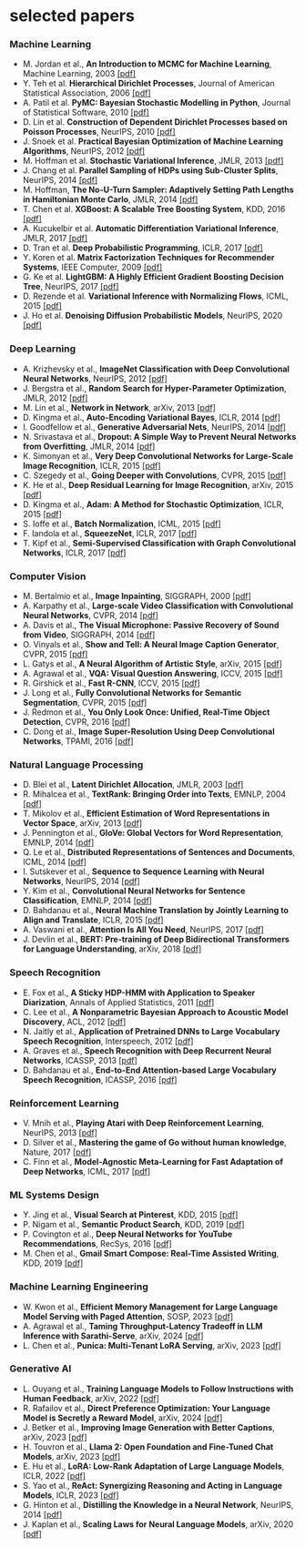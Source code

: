 # selected papers

### Machine Learning

- M. Jordan et al., **An Introduction to MCMC for Machine Learning**, Machine Learning, 2003 [[pdf]](http://www.cs.bham.ac.uk/~axk/mcmc1.pdf)
- Y. Teh et al. **Hierarchical Dirichlet Processes**, Journal of American Statistical Association, 2006 [[pdf]](https://people.eecs.berkeley.edu/~jordan/papers/hdp.pdf)
- A. Patil et al. **PyMC: Bayesian Stochastic Modelling in Python**, Journal of Statistical Software, 2010 [[pdf]](https://www.jstatsoft.org/article/view/v035i04)
- D. Lin et al. **Construction of Dependent Dirichlet Processes based on Poisson Processes**, NeurIPS, 2010 [[pdf]](https://papers.nips.cc/paper/4151-construction-of-dependent-dirichlet-processes-based-on-poisson-processes.pdf)
- J. Snoek et al. **Practical Bayesian Optimization of Machine Learning Algorithms**, NeurIPS, 2012 [[pdf]](https://papers.nips.cc/paper/4522-practical-bayesian-optimization-of-machine-learning-algorithms.pdf)
- M. Hoffman et al. **Stochastic Variational Inference**, JMLR, 2013 [[pdf]](https://arxiv.org/pdf/1206.7051.pdf)
- J. Chang et al. **Parallel Sampling of HDPs using Sub-Cluster Splits**, NeurIPS, 2014 [[pdf]](https://papers.nips.cc/paper/5235-parallel-sampling-of-hdps-using-sub-cluster-splits.pdf)
- M. Hoffman, **The No-U-Turn Sampler: Adaptively Setting Path Lengths in Hamiltonian Monte Carlo**, JMLR, 2014 [[pdf]](https://arxiv.org/pdf/1111.4246.pdf)
- T. Chen et al. **XGBoost: A Scalable Tree Boosting System**, KDD, 2016 [[pdf]](https://arxiv.org/pdf/1603.02754.pdf)
- A. Kucukelbir et al. **Automatic Differentiation Variational Inference**, JMLR, 2017 [[pdf]](https://arxiv.org/pdf/1603.00788.pdf)
- D. Tran et al. **Deep Probabilistic Programming**, ICLR, 2017 [[pdf]](https://arxiv.org/pdf/1701.03757.pdf)
- Y. Koren et al. **Matrix Factorization Techniques for Recommender Systems**, IEEE Computer, 2009 [[pdf]](https://ieeexplore.ieee.org/document/5197422)
- G. Ke et al. **LightGBM: A Highly Efficient Gradient Boosting Decision Tree**, NeurIPS, 2017 [[pdf]](https://proceedings.neurips.cc/paper/2017/file/6449f44a102fde848669bdd9eb6b76fa-Paper.pdf)
- D. Rezende et al. **Variational Inference with Normalizing Flows**, ICML, 2015 [[pdf]](https://arxiv.org/pdf/1505.05770.pdf)
- J. Ho et al. **Denoising Diffusion Probabilistic Models**, NeurIPS, 2020 [[pdf]](https://arxiv.org/pdf/2006.11239.pdf)


### Deep Learning

- A. Krizhevsky et al., **ImageNet Classification with Deep Convolutional Neural Networks**, NeurIPS, 2012 [[pdf]](https://papers.nips.cc/paper/4824-imagenet-classification-with-deep-convolutional-neural-networks.pdf)
- J. Bergstra et al., **Random Search for Hyper-Parameter Optimization**, JMLR, 2012 [[pdf]](http://www.jmlr.org/papers/volume13/bergstra12a/bergstra12a.pdf)
- M. Lin et al., **Network in Network**, arXiv, 2013 [[pdf]](https://arxiv.org/pdf/1312.4400.pdf)
- D. Kingma et al., **Auto-Encoding Variational Bayes**, ICLR, 2014 [[pdf]](https://arxiv.org/pdf/1312.6114.pdf)
- I. Goodfellow et al., **Generative Adversarial Nets**, NeurIPS, 2014 [[pdf]](https://arxiv.org/pdf/1406.2661v1.pdf)
- N. Srivastava et al., **Dropout: A Simple Way to Prevent Neural Networks from Overfitting**, JMLR, 2014 [[pdf]](http://jmlr.org/papers/volume15/srivastava14a/srivastava14a.pdf)
- K. Simonyan et al., **Very Deep Convolutional Networks for Large-Scale Image Recognition**, ICLR, 2015 [[pdf]](https://arxiv.org/pdf/1409.1556.pdf)
- C. Szegedy et al., **Going Deeper with Convolutions**, CVPR, 2015 [[pdf]](https://arxiv.org/pdf/1409.4842v1.pdf)
- K. He et al., **Deep Residual Learning for Image Recognition**, arXiv, 2015 [[pdf]](https://arxiv.org/pdf/1512.03385.pdf)
- D. Kingma et al., **Adam: A Method for Stochastic Optimization**, ICLR, 2015 [[pdf]](https://arxiv.org/pdf/1412.6980.pdf)
- S. Ioffe et al., **Batch Normalization**, ICML, 2015 [[pdf]](https://arxiv.org/pdf/1502.03167.pdf)
- F. Iandola et al., **SqueezeNet**, ICLR, 2017 [[pdf]](https://arxiv.org/pdf/1602.07360.pdf)
- T. Kipf et al., **Semi-Supervised Classification with Graph Convolutional Networks**, ICLR, 2017 [[pdf]](https://arxiv.org/pdf/1609.02907.pdf)


### Computer Vision

- M. Bertalmio et al., **Image Inpainting**, SIGGRAPH, 2000 [[pdf]](http://www.tecn.upf.es/~mbertalmio/bertalmi.pdf)
- A. Karpathy et al., **Large-scale Video Classification with Convolutional Neural Networks**, CVPR, 2014 [[pdf]](http://www.cv-foundation.org/openaccess/content_cvpr_2014/papers/Karpathy_Large-scale_Video_Classification_2014_CVPR_paper.pdf)
- A. Davis et al., **The Visual Microphone: Passive Recovery of Sound from Video**, SIGGRAPH, 2014 [[pdf]](https://people.csail.mit.edu/mrub/papers/VisualMic_SIGGRAPH2014.pdf)
- O. Vinyals et al., **Show and Tell: A Neural Image Caption Generator**, CVPR, 2015 [[pdf]](https://arxiv.org/pdf/1411.4555.pdf)
- L. Gatys et al., **A Neural Algorithm of Artistic Style**, arXiv, 2015 [[pdf]](https://arxiv.org/pdf/1508.06576.pdf)
- A. Agrawal et al., **VQA: Visual Question Answering**, ICCV, 2015 [[pdf]](https://arxiv.org/pdf/1505.00468.pdf)
- R. Girshick et al., **Fast R-CNN**, ICCV, 2015 [[pdf]](https://arxiv.org/pdf/1504.08083.pdf)
- J. Long et al., **Fully Convolutional Networks for Semantic Segmentation**, CVPR, 2015 [[pdf]](https://arxiv.org/pdf/1411.4038.pdf)
- J. Redmon et al., **You Only Look Once: Unified, Real-Time Object Detection**, CVPR, 2016 [[pdf]](https://arxiv.org/pdf/1506.02640.pdf)
- C. Dong et al., **Image Super-Resolution Using Deep Convolutional Networks**, TPAMI, 2016 [[pdf]](https://arxiv.org/pdf/1501.00092v3.pdf)


### Natural Language Processing

- D. Blei et al., **Latent Dirichlet Allocation**, JMLR, 2003 [[pdf]](http://www.jmlr.org/papers/volume3/blei03a/blei03a.pdf)
- R. Mihalcea et al., **TextRank: Bringing Order into Texts**, EMNLP, 2004 [[pdf]](https://web.eecs.umich.edu/~mihalcea/papers/mihalcea.emnlp04.pdf)
- T. Mikolov et al., **Efficient Estimation of Word Representations in Vector Space**, arXiv, 2013 [[pdf]](https://arxiv.org/pdf/1301.3781.pdf)
- J. Pennington et al., **GloVe: Global Vectors for Word Representation**, EMNLP, 2014 [[pdf]](https://nlp.stanford.edu/pubs/glove.pdf)
- Q. Le et al., **Distributed Representations of Sentences and Documents**, ICML, 2014 [[pdf]](https://arxiv.org/pdf/1405.4053v2.pdf)
- I. Sutskever et al., **Sequence to Sequence Learning with Neural Networks**, NeurIPS, 2014 [[pdf]](https://papers.nips.cc/paper/5346-sequence-to-sequence-learning-with-neural-networks.pdf)
- Y. Kim et al., **Convolutional Neural Networks for Sentence Classification**, EMNLP, 2014 [[pdf]](https://arxiv.org/pdf/1408.5882.pdf)
- D. Bahdanau et al., **Neural Machine Translation by Jointly Learning to Align and Translate**, ICLR, 2015 [[pdf]](https://arxiv.org/pdf/1409.0473.pdf)  
- A. Vaswani et al., **Attention Is All You Need**, NeurIPS, 2017 [[pdf]](http://papers.nips.cc/paper/7181-attention-is-all-you-need.pdf)  
- J. Devlin et al., **BERT: Pre-training of Deep Bidirectional Transformers for Language Understanding**, arXiv, 2018 [[pdf]](https://arxiv.org/pdf/1810.04805.pdf)    

### Speech Recognition

- E. Fox et al., **A Sticky HDP-HMM with Application to Speaker Diarization**, Annals of Applied Statistics, 2011 [[pdf]](https://arxiv.org/pdf/0905.2592.pdf)
- C. Lee et al., **A Nonparametric Bayesian Approach to Acoustic Model Discovery**, ACL, 2012 [[pdf]](https://groups.csail.mit.edu/sls/publications/2012/Lee_ACL_2012.pdf)
- N. Jaitly et al., **Application of Pretrained DNNs to Large Vocabulary Speech Recognition**, Interspeech, 2012 [[pdf]](http://www.cs.toronto.edu/~ndjaitly/jaitly-interspeech12.pdf)  
- A. Graves et al., **Speech Recognition with Deep Recurrent Neural Networks**, ICASSP, 2013 [[pdf]](https://arxiv.org/pdf/1303.5778.pdf)  
- D. Bahdanau et al., **End-to-End Attention-based Large Vocabulary Speech Recognition**, ICASSP, 2016 [[pdf]](https://arxiv.org/pdf/1508.04395.pdf)


### Reinforcement Learning

- V. Mnih et al., **Playing Atari with Deep Reinforcement Learning**, NeurIPS, 2013 [[pdf]](https://www.cs.toronto.edu/~vmnih/docs/dqn.pdf)  
- D. Silver et al., **Mastering the game of Go without human knowledge**, Nature, 2017 [[pdf]](https://deepmind.com/documents/119/agz_unformatted_nature.pdf)  
- C. Finn et al., **Model-Agnostic Meta-Learning for Fast Adaptation of Deep Networks**, ICML, 2017 [[pdf]](https://arxiv.org/pdf/1703.03400.pdf)  

### ML Systems Design

- Y. Jing et al., **Visual Search at Pinterest**, KDD, 2015 [[pdf]](https://arxiv.org/pdf/1505.07647.pdf)  
- P. Nigam et al., **Semantic Product Search**, KDD, 2019 [[pdf]](https://arxiv.org/pdf/1907.00937.pdf)  
- P. Covington et al., **Deep Neural Networks for YouTube Recommendations**, RecSys, 2016 [[pdf]](https://static.googleusercontent.com/media/research.google.com/en//pubs/archive/45530.pdf)  
- M. Chen et al., **Gmail Smart Compose: Real-Time Assisted Writing**, KDD, 2019 [[pdf]](https://arxiv.org/pdf/1906.00080)  

### Machine Learning Engineering

- W. Kwon et al., **Efficient Memory Management for Large Language Model Serving with Paged Attention**, SOSP, 2023 [[pdf]](https://arxiv.org/pdf/2309.06180)  
- A. Agrawal et al., **Taming Throughput-Latency Tradeoff in LLM Inference with Sarathi-Serve**, arXiv, 2024 [[pdf]](https://arxiv.org/pdf/2403.02310)  
- L. Chen et al., **Punica: Multi-Tenant LoRA Serving**, arXiv, 2023 [[pdf]](https://arxiv.org/pdf/2310.18547)      
  


### Generative AI

- L. Ouyang et al., **Training Language Models to Follow Instructions with Human Feedback**, arXiv, 2022 [[pdf]](https://arxiv.org/pdf/2203.02155.pdf)
- R. Rafailov et al., **Direct Preference Optimization: Your Language Model is Secretly a Reward Model**, arXiv, 2024 [[pdf]](https://arxiv.org/pdf/2305.18290)
- J. Betker et al., **Improving Image Generation with Better Captions**, arXiv, 2023 [[pdf]](https://cdn.openai.com/papers/dall-e-3.pdf)
- H. Touvron et al., **Llama 2: Open Foundation and Fine-Tuned Chat Models**, arXiv, 2023 [[pdf]](https://arxiv.org/pdf/2307.09288v2.pdf)
- E. Hu et al., **LoRA: Low-Rank Adaptation of Large Language Models**, ICLR, 2022 [[pdf]](https://arxiv.org/pdf/2106.09685.pdf)
- S. Yao et al., **ReAct: Synergizing Reasoning and Acting in Language Models**, ICLR, 2023 [[pdf]](https://arxiv.org/pdf/2210.03629.pdf)
- G. Hinton et al., **Distilling the Knowledge in a Neural Network**, NeurIPS, 2014 [[pdf]](https://arxiv.org/pdf/1503.02531.pdf)
- J. Kaplan et al., **Scaling Laws for Neural Language Models**, arXiv, 2020 [[pdf]](https://arxiv.org/pdf/2001.08361.pdf)

